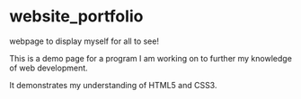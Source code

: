 # website_portfolio
webpage to display myself for all to see!


   This is a demo page for a program I am working on to further my knowledge of web development.
   
   It demonstrates my understanding of HTML5 and CSS3.
